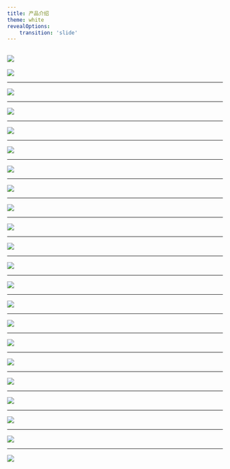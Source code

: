 ```yaml
---
title: 产品介绍 
theme: white
revealOptions:
    transition: 'slide'
---
```


![](../../assets/images/nmpp/nmpp_01.png)
---

![](../../assets/images/nmpp/nmpp_02.png)

---

![](../../assets/images/nmpp/nmpp_03.png)

---

![](../../assets/images/nmpp/nmpp_04.png)

---

![](../../assets/images/nmpp/nmpp_05.png)

---

![](../../assets/images/nmpp/nmpp_06.png)

---

![](../../assets/images/nmpp/nmpp_07.png)

---

![](../../assets/images/nmpp/nmpp_08.png)

---

![](../../assets/images/nmpp/nmpp_09.png)

---

![](../../assets/images/nmpp/nmpp_10.png)

---

![](../../assets/images/nmpp/nmpp_11.png)

---

![](../../assets/images/nmpp/nmpp_12.png)

---

![](../../assets/images/nmpp/nmpp_13.png)

---

![](../../assets/images/nmpp/nmpp_14.png)

---

![](../../assets/images/nmpp/nmpp_15.png)

---

![](../../assets/images/nmpp/nmpp_16.png)

---

![](../../assets/images/nmpp/nmpp_17.png)

---

![](../../assets/images/nmpp/nmpp_18.png)

---

![](../../assets/images/nmpp/nmpp_19.png)

---

![](../../assets/images/nmpp/nmpp_21.png)

---

![](../../assets/images/nmpp/nmpp_22.png)

---

![](../../assets/images/nmpp/nmpp_23.png)
